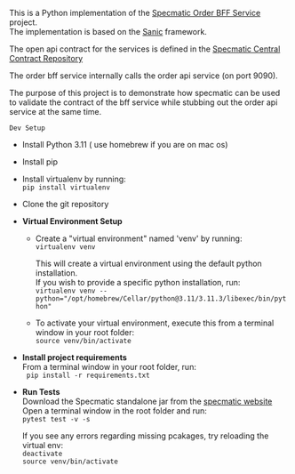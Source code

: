This is a Python implementation of the [Specmatic Order BFF Service](https://github.com/znsio/specmatic-order-ui)
project.  
The implementation is based on the [Sanic](https://sanic.dev/en/) framework.

The open api contract for the services is defined in
the [Specmatic Central Contract Repository](https://github.com/znsio/specmatic-order-contracts/blob/main/in/specmatic/examples/store/api_order_v1.yaml)

The order bff service internally calls the order api service (on port 9090).

The purpose of this project is to demonstrate how specmatic can be used to validate the contract of the bff service
while stubbing out the order api service at the same time.

```Dev Setup```

- Install Python 3.11 ( use homebrew if you are on mac os)


- Install pip


- Install virtualenv by running:  
  ```pip install virtualenv```


- Clone the git repository


- **Virtual Environment Setup**
    - Create a "virtual environment" named 'venv' by running:  
      ```virtualenv venv ```

      This will create a virtual environment using the default python installation.  
      If you wish to provide a specific python installation, run:  
      ```virtualenv venv --python="/opt/homebrew/Cellar/python@3.11/3.11.3/libexec/bin/python"```

    - To activate your virtual environment, execute this from a terminal window in your root folder:  
      ```source venv/bin/activate```


- **Install project requirements**  
  From a terminal window in your root folder, run:  
  ``` pip install -r requirements.txt```


- **Run Tests**  
  Download the Specmatic standalone jar from the [specmatic website](https://specmatic.in/getting_started.html)  
  Open a terminal window in the root folder and run:  
  ```pytest test -v -s```

  If you see any errors regarding missing pcakages, try reloading the virtual env:  
  ```deactivate```   
  ```source venv/bin/activate```  
    
 